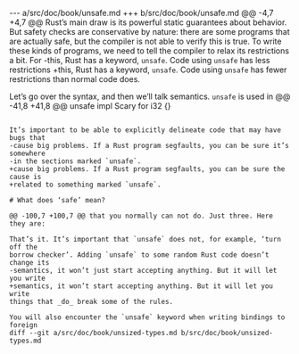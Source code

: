 --- a/src/doc/book/unsafe.md
+++ b/src/doc/book/unsafe.md
@@ -4,7 +4,7 @@ Rust’s main draw is its powerful static guarantees about behavior. But safety
 checks are conservative by nature: there are some programs that are actually
 safe, but the compiler is not able to verify this is true. To write these kinds
 of programs, we need to tell the compiler to relax its restrictions a bit. For
-this, Rust has a keyword, `unsafe`. Code using `unsafe` has less restrictions
+this, Rust has a keyword, `unsafe`. Code using `unsafe` has fewer restrictions
 than normal code does.
 
 Let’s go over the syntax, and then we’ll talk semantics. `unsafe` is used in
@@ -41,8 +41,8 @@ unsafe impl Scary for i32 {}
 ```
 
 It’s important to be able to explicitly delineate code that may have bugs that
-cause big problems. If a Rust program segfaults, you can be sure it’s somewhere
-in the sections marked `unsafe`.
+cause big problems. If a Rust program segfaults, you can be sure the cause is
+related to something marked `unsafe`.
 
 # What does ‘safe’ mean?
 
@@ -100,7 +100,7 @@ that you normally can not do. Just three. Here they are:
 
 That’s it. It’s important that `unsafe` does not, for example, ‘turn off the
 borrow checker’. Adding `unsafe` to some random Rust code doesn’t change its
-semantics, it won’t just start accepting anything. But it will let you write
+semantics, it won’t start accepting anything. But it will let you write
 things that _do_ break some of the rules.
 
 You will also encounter the `unsafe` keyword when writing bindings to foreign
diff --git a/src/doc/book/unsized-types.md b/src/doc/book/unsized-types.md
